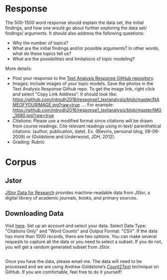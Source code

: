 
# Response 

The 500-1500 word response should explain the data set, the initial findings, and how one would go about further exploring the data set/ findings/ arguments. It should  also address the following questions:
- Why the number of topics? 
- What are the initial findings and/or possible arguments? In other words, what do these topics tell us?
- What are the possibilities and limitations of topic modeling?

More details:

- Post your response to the [ Text Analysis Response GitHub repository](https://github.com/introdh2016/response1_textanalysis). 
- Images: Include images of your topic models. Save the photos in the Text Analysis Response Github repo. To get the image link, right click and select "Copy Link Address". It should look like: https://github.com/introdh2016/response1_textanalysis/blob/master/NAMEOFYOURIMAGE.jpg?raw=true .... For example: https://github.com/introdh2016/response1_textanalysis/blob/master/IMG_3680.jpg?raw=true
- Citations: Please use a modified  format since citations will be drawn from course readings. Cite relevant readings using in-text/ parenthetical citations: (author, publication, date). Ex. (Blevins, personal blog, 09-09-2009) or (Goldstone and Underwood, JDH, 2012). 
- Grading: Rubric 


# Corpus

## Jstor
[JStor Data for Research](http://about.jstor.org/service/data-for-research) provides machine-readable data from JStor, a digital library of academic journals, books, and primary sources.

## Downloading Data

Visit [here](fr.jstor.org). Set up an account and select your data. Select Data Type: "Citations Only" and "Word Counts" and Output Format: "CSV".  If the data has more than 1000 records, there are two options. You can make several requests to capture all the data or you need to select a subset. If you do not, you will get a random generated subset from JStor.

## 
Once you have the data, please email me. The data will need to be processed and we are using Andrew Goldstone’s [Count2Text](https://github.com/agoldst/dfr-analysis/blob/master/count2txt) technique on GitHub.  If you are comfortable, feel free to do it yourself!
